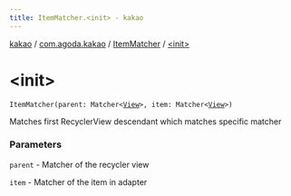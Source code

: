 ```yaml
---
title: ItemMatcher.<init> - kakao
---
```


[kakao](../../index.html) / [com.agoda.kakao](../index.html) / [ItemMatcher](index.html) / [&lt;init&gt;](.)

# &lt;init&gt;

`ItemMatcher(parent: Matcher<`[`View`](https://developer.android.com/reference/android/view/View.html)`>, item: Matcher<`[`View`](https://developer.android.com/reference/android/view/View.html)`>)`

Matches first RecyclerView descendant which matches specific matcher

### Parameters

`parent` - Matcher of the recycler view

`item` - Matcher of the item in adapter
